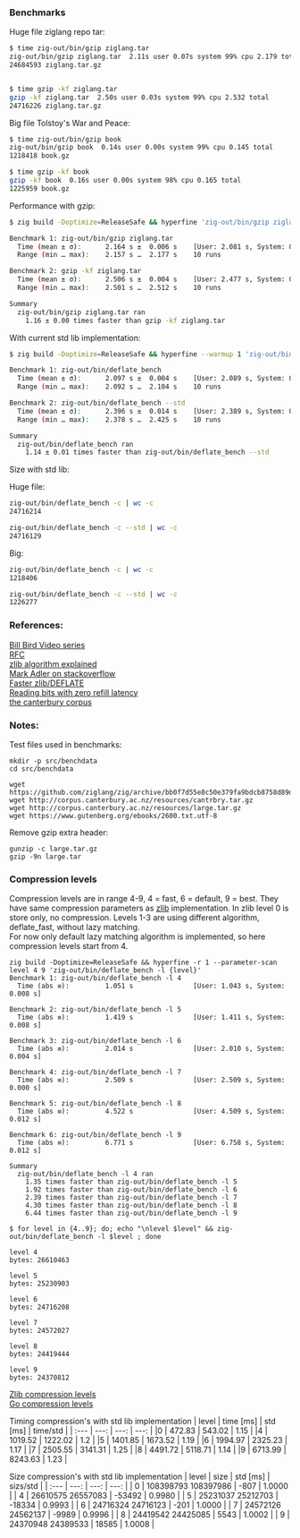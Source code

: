 ### Benchmarks

Huge file ziglang repo tar:
```sh
$ time zig-out/bin/gzip ziglang.tar
zig-out/bin/gzip ziglang.tar  2.11s user 0.07s system 99% cpu 2.179 total
24684593 ziglang.tar.gz


$ time gzip -kf ziglang.tar
gzip -kf ziglang.tar  2.50s user 0.03s system 99% cpu 2.532 total
24716226 ziglang.tar.gz
```

Big file Tolstoy's War and Peace:
```sh
$ time zig-out/bin/gzip book
zig-out/bin/gzip book  0.14s user 0.00s system 99% cpu 0.145 total
1218418 book.gz

$ time gzip -kf book
gzip -kf book  0.16s user 0.00s system 98% cpu 0.165 total
1225959 book.gz
```

Performance with gzip:
```sh
$ zig build -Doptimize=ReleaseSafe && hyperfine 'zig-out/bin/gzip ziglang.tar' 'gzip -kf ziglang.tar'

Benchmark 1: zig-out/bin/gzip ziglang.tar
  Time (mean ± σ):      2.164 s ±  0.006 s    [User: 2.081 s, System: 0.080 s]
  Range (min … max):    2.157 s …  2.177 s    10 runs

Benchmark 2: gzip -kf ziglang.tar
  Time (mean ± σ):      2.506 s ±  0.004 s    [User: 2.477 s, System: 0.028 s]
  Range (min … max):    2.501 s …  2.512 s    10 runs

Summary
  zig-out/bin/gzip ziglang.tar ran
    1.16 ± 0.00 times faster than gzip -kf ziglang.tar
```

With current std lib implementation:
```sh
$ zig build -Doptimize=ReleaseSafe && hyperfine --warmup 1 'zig-out/bin/deflate_bench' 'zig-out/bin/deflate_bench --std'

Benchmark 1: zig-out/bin/deflate_bench
  Time (mean ± σ):      2.097 s ±  0.004 s    [User: 2.089 s, System: 0.010 s]
  Range (min … max):    2.092 s …  2.104 s    10 runs

Benchmark 2: zig-out/bin/deflate_bench --std
  Time (mean ± σ):      2.396 s ±  0.014 s    [User: 2.389 s, System: 0.008 s]
  Range (min … max):    2.378 s …  2.425 s    10 runs

Summary
  zig-out/bin/deflate_bench ran
    1.14 ± 0.01 times faster than zig-out/bin/deflate_bench --std
```

Size with std lib:  

Huge file: 
```sh
zig-out/bin/deflate_bench -c | wc -c
24716214

zig-out/bin/deflate_bench -c --std | wc -c
24716129
```
Big:
```sh
zig-out/bin/deflate_bench -c | wc -c
1218406

zig-out/bin/deflate_bench -c --std | wc -c
1226277
```

### References:

[Bill Bird Video series](https://www.youtube.com/watch?v=SJPvNi4HrWQ&t)  
[RFC](https://datatracker.ietf.org/doc/html/rfc1951)  
[zlib algorithm  explained](https://github.com/madler/zlib/blob/643e17b7498d12ab8d15565662880579692f769d/doc/algorithm.txt)  
[Mark Adler on stackoverflow](https://stackoverflow.com/search?q=user%3A1180620+deflate)  
[Faster zlib/DEFLATE](https://dougallj.wordpress.com/2022/08/20/faster-zlib-deflate-decompression-on-the-apple-m1-and-x86/)  
[Reading bits with zero refill latency](https://dougallj.wordpress.com/2022/08/26/reading-bits-with-zero-refill-latency/)  
[the canterbury corpus](https://corpus.canterbury.ac.nz/descriptions/)  

### Notes:

Test files used in benchmarks:
```
mkdir -p src/benchdata
cd src/benchdata

wget https://github.com/ziglang/zig/archive/bb0f7d55e8c50e379fa9bdcb8758d89d08e0cc1f.tar.gz
wget http://corpus.canterbury.ac.nz/resources/cantrbry.tar.gz
wget http://corpus.canterbury.ac.nz/resources/large.tar.gz
wget https://www.gutenberg.org/ebooks/2600.txt.utf-8
```

Remove gzip extra header:
```
gunzip -c large.tar.gz
gzip -9n large.tar
```

### Compression levels

Compression levels are in range 4-9, 4 = fast, 6 = default, 9 = best.
They have same compression parameters as [zlib](https://github.com/madler/zlib/blob/develop/deflate.c#L106) implementation. In zlib level 0 is store only, no compression. Levels 1-3 are using different algorithm, deflate_fast, without lazy matching.  
For now only default lazy matching algorithm is implemented, so here compression levels start from 4. 
 

```
zig build -Doptimize=ReleaseSafe && hyperfine -r 1 --parameter-scan level 4 9 'zig-out/bin/deflate_bench -l {level}'
Benchmark 1: zig-out/bin/deflate_bench -l 4
  Time (abs ≡):         1.051 s               [User: 1.043 s, System: 0.008 s]

Benchmark 2: zig-out/bin/deflate_bench -l 5
  Time (abs ≡):         1.419 s               [User: 1.411 s, System: 0.008 s]

Benchmark 3: zig-out/bin/deflate_bench -l 6
  Time (abs ≡):         2.014 s               [User: 2.010 s, System: 0.004 s]

Benchmark 4: zig-out/bin/deflate_bench -l 7
  Time (abs ≡):         2.509 s               [User: 2.509 s, System: 0.000 s]

Benchmark 5: zig-out/bin/deflate_bench -l 8
  Time (abs ≡):         4.522 s               [User: 4.509 s, System: 0.012 s]

Benchmark 6: zig-out/bin/deflate_bench -l 9
  Time (abs ≡):         6.771 s               [User: 6.758 s, System: 0.012 s]

Summary
  zig-out/bin/deflate_bench -l 4 ran
    1.35 times faster than zig-out/bin/deflate_bench -l 5
    1.92 times faster than zig-out/bin/deflate_bench -l 6
    2.39 times faster than zig-out/bin/deflate_bench -l 7
    4.30 times faster than zig-out/bin/deflate_bench -l 8
    6.44 times faster than zig-out/bin/deflate_bench -l 9
```

```
$ for level in {4..9}; do; echo "\nlevel $level" && zig-out/bin/deflate_bench -l $level ; done

level 4
bytes: 26610463

level 5
bytes: 25230903

level 6
bytes: 24716208

level 7
bytes: 24572027

level 8
bytes: 24419444

level 9
bytes: 24370812
```



[Zlib compression levels](https://github.com/madler/zlib/blob/develop/deflate.c#L106)  
[Go compression levels](https://github.com/ziglang/zig/blob/993a83081a975464d1201597cf6f4cb7f6735284/lib/std/compress/deflate/compressor.zig#L78)  


Timing compression's with std lib implementation
| level | time [ms] | std [ms] | time/std  |
| :---  |     ---: |     ---: |      ---: |
|0 | 472.83 | 543.02 | 1.15 |
|4 | 1019.52 | 1222.02 | 1.2 |
|5 | 1401.85 | 1673.52 | 1.19 |
|6 | 1994.97 | 2325.23 | 1.17 |
|7 | 2505.55 | 3141.31 | 1.25 |
|8 | 4491.72 | 5118.71 | 1.14 |
|9 | 6713.99 | 8243.63 | 1.23 |


Size compression's with std lib implementation
| level | size | std [ms] | sizs/std  |
| :---  |     ---: |     ---: |      ---: |
| 0 | 108398793 108397986 | -807 | 1.0000 |
| 4 | 26610575 26557083 | -53492 | 0.9980 |
| 5 | 25231037 25212703 | -18334 | 0.9993 |
| 6 | 24716324 24716123 | -201 | 1.0000 |
| 7 | 24572126 24562137 | -9989 | 0.9996 |
| 8 | 24419542 24425085 | 5543 | 1.0002 |
| 9 | 24370948 24389533 | 18585 | 1.0008 |

